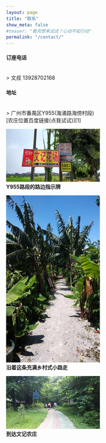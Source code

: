 ```yaml
---
layout: page
title: "联系"
show_meta: false
#teaser: "看完想来试试？心动不如行动"
permalink: "/contact/"
---
```


#### 订座电话
<br/>
> 文叔 13928702168 

#### 地址
<br/>
> 广州市番禺区Y955(海涌路海傍村段) 

<br/>
[农庄位置百度链接(点我试试)][1]
<br/>

![Y955路段的路边指示牌](/images/daohang.jpg "Y955路段的路边指示牌")
<br/>
**Y955路段的路边指示牌**
<br/>

![沿着这条充满乡村式小路走](/images/daohang2.jpg "沿着这条充满乡村式小路走")
<br/>
**沿着这条充满乡村式小路走** 
<br/>

![到达文记农庄](/images/daohang3.jpg "到达文记农庄")
<br/>
**到达文记农庄**


[1]: http://j.map.baidu.com/OL1S4  "农庄百度地图标记"

